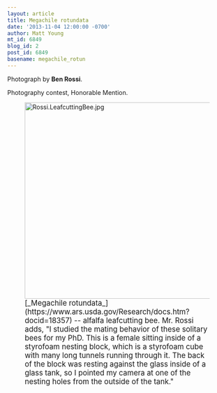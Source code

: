 ```yaml
---
layout: article
title: Megachile rotundata
date: '2013-11-04 12:00:00 -0700'
author: Matt Young
mt_id: 6849
blog_id: 2
post_id: 6849
basename: megachile_rotun
---
```

Photograph by **Ben Rossi**.

Photography contest, Honorable Mention.

<figure>
<img src="http://pandasthumb.org/Rossi.LeafcuttingBee.jpg" alt="Rossi.LeafcuttingBee.jpg" width="600" height="450" />
<figcaption markdown="span">
<big>[_Megachile rotundata_](https://www.ars.usda.gov/Research/docs.htm?docid=18357) -- alfalfa leafcutting bee.  Mr. Rossi adds, "I studied the mating behavior of these solitary bees for my PhD. This is a female sitting inside of a styrofoam nesting block, which is a styrofoam cube with many long tunnels running through it. The back of the block was resting against the glass inside of a glass tank, so I pointed my camera at one of the nesting holes from the outside of the tank."</big>

</figcaption>
</figure>
